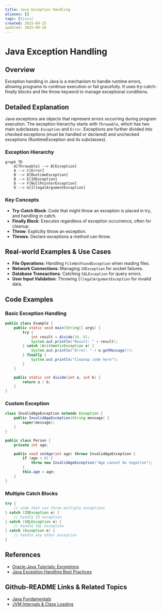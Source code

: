 ```yaml
---
title: Java Exception Handling
aliases: []
tags: [#java]
created: 2025-09-25
updated: 2025-09-26
---
```


# Java Exception Handling

## Overview

Exception handling in Java is a mechanism to handle runtime errors, allowing programs to continue execution or fail gracefully. It uses try-catch-finally blocks and the throw keyword to manage exceptional conditions.

## Detailed Explanation

Java exceptions are objects that represent errors occurring during program execution. The exception hierarchy starts with `Throwable`, which has two main subclasses: `Exception` and `Error`. Exceptions are further divided into checked exceptions (must be handled or declared) and unchecked exceptions (RuntimeException and its subclasses).

### Exception Hierarchy

```mermaid
graph TD
    A[Throwable] --> B[Exception]
    A --> C[Error]
    B --> D[RuntimeException]
    B --> E[IOException]
    D --> F[NullPointerException]
    D --> G[IllegalArgumentException]
```

### Key Concepts

- **Try-Catch Block**: Code that might throw an exception is placed in try, and handling in catch.
- **Finally Block**: Executes regardless of exception occurrence, often for cleanup.
- **Throw**: Explicitly throw an exception.
- **Throws**: Declare exceptions a method can throw.

## Real-world Examples & Use Cases

- **File Operations**: Handling `FileNotFoundException` when reading files.
- **Network Connections**: Managing `IOException` for socket failures.
- **Database Transactions**: Catching `SQLException` for query errors.
- **User Input Validation**: Throwing `IllegalArgumentException` for invalid data.

## Code Examples

### Basic Exception Handling

```java
public class Example {
    public static void main(String[] args) {
        try {
            int result = divide(10, 0);
            System.out.println("Result: " + result);
        } catch (ArithmeticException e) {
            System.out.println("Error: " + e.getMessage());
        } finally {
            System.out.println("Cleanup code here");
        }
    }

    public static int divide(int a, int b) {
        return a / b;
    }
}
```

### Custom Exception

```java
class InvalidAgeException extends Exception {
    public InvalidAgeException(String message) {
        super(message);
    }
}

public class Person {
    private int age;

    public void setAge(int age) throws InvalidAgeException {
        if (age < 0) {
            throw new InvalidAgeException("Age cannot be negative");
        }
        this.age = age;
    }
}
```

### Multiple Catch Blocks

```java
try {
    // code that can throw multiple exceptions
} catch (IOException e) {
    // handle IO exception
} catch (SQLException e) {
    // handle SQL exception
} catch (Exception e) {
    // handle any other exception
}
```

## References

- [Oracle Java Tutorials: Exceptions](https://docs.oracle.com/javase/tutorial/essential/exceptions/)
- [Java Exception Handling Best Practices](https://www.baeldung.com/java-exceptions)

## Github-README Links & Related Topics

- [Java Fundamentals](../java-fundamentals/README.md)
- [JVM Internals & Class Loading](../jvm-internals-and-class-loading/README.md)